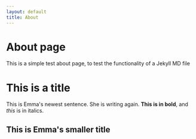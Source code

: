 ```yaml
---
layout: default
title: About
---
```


# About page

This is a simple test about page, to test the functionality of a Jekyll MD file


# This is a title

This is Emma's newest sentence.  She is writing again.  **This is in bold**, and *this* is in italics.

## This is Emma's smaller title
